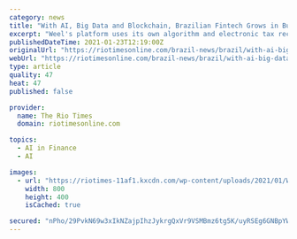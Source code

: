 ```yaml
---
category: news
title: "With AI, Big Data and Blockchain, Brazilian Fintech Grows in Business Finance Market"
excerpt: "Weel's platform uses its own algorithm and electronic tax receipt system to assess credit risk; the company has already processed R$1 billion (US$185) in loans."
publishedDateTime: 2021-01-23T12:19:00Z
originalUrl: "https://riotimesonline.com/brazil-news/brazil/with-ai-big-data-and-blockchain-brazilian-fintech-grows-in-credit-market/"
webUrl: "https://riotimesonline.com/brazil-news/brazil/with-ai-big-data-and-blockchain-brazilian-fintech-grows-in-credit-market/"
type: article
quality: 47
heat: 47
published: false

provider:
  name: The Rio Times
  domain: riotimesonline.com

topics:
  - AI in Finance
  - AI

images:
  - url: "https://riotimes-11af1.kxcdn.com/wp-content/uploads/2021/01/Weel-Solutions.jpeg"
    width: 800
    height: 400
    isCached: true

secured: "nPho/29PvkN69w3xIkNZajpIhzJykrgQxVr9VSMBmz6tg5K/uyRSEg6GNBpYWO/jN/0WhlUFrKXto5XK04EpLqOCWWp3p2Iq14MILFQumZJcbaMrrPbKfNUDWzNmDQxH8Lmd8bBZimRJTXM09OMWyh7b49BhzFBO6VWO9E/UIEsueb0tLUiYiHnJuWVWK5ewIndoyUolVR0IoIOEfcREYyeMaf6qgojHGCvKnOnWCqVqs5mFmw2N6t0gO9PwknqNyY8i1HmOLJ5RD7Eq20q9H/0Ldathyhu/ItnYeEAMVt1XW1wbjtV/hNE+FWv7cPptWThFEOZOFiOY4eWmFV646aEidvKD9GD17H0kP+K8Zas=;CsgmSEPr7KxeFxue7zdXVg=="
---
```


